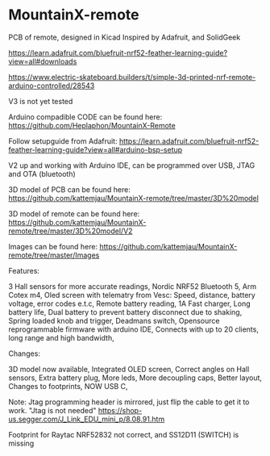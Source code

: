 # MountainX-remote
PCB of remote, designed in Kicad
Inspired by Adafruit, and SolidGeek

https://learn.adafruit.com/bluefruit-nrf52-feather-learning-guide?view=all#downloads

https://www.electric-skateboard.builders/t/simple-3d-printed-nrf-remote-arduino-controlled/28543

V3 is not yet tested

Arduino compadible CODE can be found here:
https://github.com/Heplaphon/MountainX-Remote

Follow setupguide from Adafruit: https://learn.adafruit.com/bluefruit-nrf52-feather-learning-guide?view=all#arduino-bsp-setup

V2 up and working with Arduino IDE, can be programmed over USB, JTAG and OTA (bluetooth)

3D model of PCB can be found here:
https://github.com/kattemjau/MountainX-remote/tree/master/3D%20model

3D model of remote can be found here:
https://github.com/kattemjau/MountainX-remote/tree/master/3D%20model/V2

Images can be found here:
https://github.com/kattemjau/MountainX-remote/tree/master/Images


Features:

3 Hall sensors for more accurate readings, 
Nordic NRF52 Bluetooth 5, Arm Cotex m4,
Oled screen with telematry from Vesc: Speed, distance, battery voltage, error codes e.t.c, 
Remote battery reading, 
1A Fast charger, 
Long battery life, 
Dual battery to prevent battery disconnect due to shaking, 
Spring loaded knob and trigger, 
Deadmans switch, 
Opensource reprogrammable firmware with arduino IDE, 
Connects with up to 20 clients, long range and high bandwidth,


Changes:

3D model now available, 
Integrated OLED screen, 
Correct angles on Hall sensors, 
Extra battery plug, 
More leds, 
More decoupling caps, 
Better layout, 
Changes to footprints, 
NOW USB C, 


Note:
Jtag programming header is mirrored, just flip the cable to get it to work. "Jtag is not needed"
https://shop-us.segger.com/J_Link_EDU_mini_p/8.08.91.htm

Footprint for Raytac NRF52832 not correct, and SS12D11 (SWITCH) is missing
